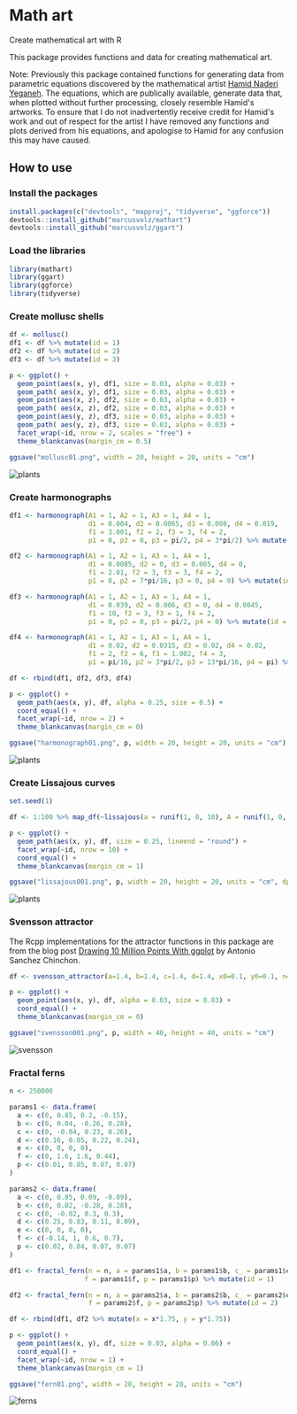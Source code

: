 # Math art

Create mathematical art with R

This package provides functions and data for creating mathematical art.

Note: Previously this package contained functions for generating data from parametric equations discovered by the mathematical artist [Hamid Naderi Yeganeh](https://mathematics.culturalspot.org/home). The equations, which are publically available, generate data that, when plotted without further processing, closely resemble Hamid's artworks. To ensure that I do not inadvertently receive credit for Hamid's work and out of respect for the artist I have removed any functions and plots derived from his equations, and apologise to Hamid for any confusion this may have caused.

## How to use

### Install the packages

```R
install.packages(c("devtools", "mapproj", "tidyverse", "ggforce"))
devtools::install_github("marcusvolz/mathart")
devtools::install_github("marcusvolz/ggart")
```

### Load the libraries

```R
library(mathart)
library(ggart)
library(ggforce)
library(tidyverse)
```

### Create mollusc shells

```R
df <- mollusc()
df1 <- df %>% mutate(id = 1)
df2 <- df %>% mutate(id = 2)
df3 <- df %>% mutate(id = 3)

p <- ggplot() +
  geom_point(aes(x, y), df1, size = 0.03, alpha = 0.03) +
  geom_path( aes(x, y), df1, size = 0.03, alpha = 0.03) +
  geom_point(aes(x, z), df2, size = 0.03, alpha = 0.03) +
  geom_path( aes(x, z), df2, size = 0.03, alpha = 0.03) +
  geom_point(aes(y, z), df3, size = 0.03, alpha = 0.03) +
  geom_path( aes(y, z), df3, size = 0.03, alpha = 0.03) +
  facet_wrap(~id, nrow = 2, scales = "free") +
  theme_blankcanvas(margin_cm = 0.5)

ggsave("mollusc01.png", width = 20, height = 20, units = "cm")
```

![plants](https://github.com/marcusvolz/mathart/blob/master/plots/mollusc01.png "Mollusc shells")

### Create harmonographs

```R
df1 <- harmonograph(A1 = 1, A2 = 1, A3 = 1, A4 = 1,
                    d1 = 0.004, d2 = 0.0065, d3 = 0.008, d4 = 0.019,
                    f1 = 3.001, f2 = 2, f3 = 3, f4 = 2,
                    p1 = 0, p2 = 0, p3 = pi/2, p4 = 3*pi/2) %>% mutate(id = 1)

df2 <- harmonograph(A1 = 1, A2 = 1, A3 = 1, A4 = 1,
                    d1 = 0.0085, d2 = 0, d3 = 0.065, d4 = 0,
                    f1 = 2.01, f2 = 3, f3 = 3, f4 = 2,
                    p1 = 0, p2 = 7*pi/16, p3 = 0, p4 = 0) %>% mutate(id = 2)

df3 <- harmonograph(A1 = 1, A2 = 1, A3 = 1, A4 = 1,
                    d1 = 0.039, d2 = 0.006, d3 = 0, d4 = 0.0045,
                    f1 = 10, f2 = 3, f3 = 1, f4 = 2,
                    p1 = 0, p2 = 0, p3 = pi/2, p4 = 0) %>% mutate(id = 3)

df4 <- harmonograph(A1 = 1, A2 = 1, A3 = 1, A4 = 1,
                    d1 = 0.02, d2 = 0.0315, d3 = 0.02, d4 = 0.02,
                    f1 = 2, f2 = 6, f3 = 1.002, f4 = 3,
                    p1 = pi/16, p2 = 3*pi/2, p3 = 13*pi/16, p4 = pi) %>% mutate(id = 4)

df <- rbind(df1, df2, df3, df4)

p <- ggplot() +
  geom_path(aes(x, y), df, alpha = 0.25, size = 0.5) +
  coord_equal() +
  facet_wrap(~id, nrow = 2) +
  theme_blankcanvas(margin_cm = 0)

ggsave("harmonograph01.png", p, width = 20, height = 20, units = "cm")
```

![plants](https://github.com/marcusvolz/mathart/blob/master/plots/harmonograph01.png "Harmonograph")
### Create Lissajous curves

```R
set.seed(1)

df <- 1:100 %>% map_df(~lissajous(a = runif(1, 0, 10), A = runif(1, 0, 1)), .id = "id")

p <- ggplot() +
  geom_path(aes(x, y), df, size = 0.25, lineend = "round") +
  facet_wrap(~id, nrow = 10) +
  coord_equal() +
  theme_blankcanvas(margin_cm = 1)

ggsave("lissajous001.png", p, width = 20, height = 20, units = "cm", dpi = 300)
```

![plants](https://github.com/marcusvolz/mathart/blob/master/plots/lissajous01.png "Lissajous")

### Svensson attractor

The Rcpp implementations for the attractor functions in this package are from the blog post [Drawing 10 Million Points With ggplot](https://fronkonstin.com/2017/11/07/drawing-10-million-points-with-ggplot-clifford-attractors/) by Antonio Sanchez Chinchon.

```R
df <- svensson_attractor(a=1.4, b=1.4, c=1.4, d=1.4, x0=0.1, y0=0.1, n=10000000)

p <- ggplot() +
  geom_point(aes(x, y), df, alpha = 0.03, size = 0.03) +
  coord_equal() +
  theme_blankcanvas(margin_cm = 0)

ggsave("svensson001.png", p, width = 40, height = 40, units = "cm")

```

![svensson](https://github.com/marcusvolz/mathart/blob/master/plots/svensson001.png "Svensson")

### Fractal ferns

```R
n <- 250000

params1 <- data.frame(
  a <- c(0, 0.85, 0.2, -0.15),
  b <- c(0, 0.04, -0.26, 0.28),
  c <- c(0, -0.04, 0.23, 0.26),
  d <- c(0.16, 0.85, 0.22, 0.24),
  e <- c(0, 0, 0, 0),
  f <- c(0, 1.6, 1.6, 0.44),
  p <- c(0.01, 0.85, 0.07, 0.07)
)

params2 <- data.frame(
  a <- c(0, 0.85, 0.09, -0.09),
  b <- c(0, 0.02, -0.28, 0.28),
  c <- c(0, -0.02, 0.3, 0.3),
  d <- c(0.25, 0.83, 0.11, 0.09),
  e <- c(0, 0, 0, 0),
  f <- c(-0.14, 1, 0.6, 0.7),
  p <- c(0.02, 0.84, 0.07, 0.07)
)

df1 <- fractal_fern(n = n, a = params1$a, b = params1$b, c_ = params1$c, d = params1$d, e = params1$e,
                   f = params1$f, p = params1$p) %>% mutate(id = 1)

df2 <- fractal_fern(n = n, a = params2$a, b = params2$b, c_ = params2$c, d = params2$d, e = params2$e,
                    f = params2$f, p = params2$p) %>% mutate(id = 2)

df <- rbind(df1, df2 %>% mutate(x = x*1.75, y = y*1.75))

p <- ggplot() +
  geom_point(aes(x, y), df, size = 0.03, alpha = 0.06) +
  coord_equal() +
  facet_wrap(~id, nrow = 1) +
  theme_blankcanvas(margin_cm = 1)

ggsave("fern01.png", width = 20, height = 20, units = "cm")
```

![ferns](https://github.com/marcusvolz/mathart/blob/master/plots/fern01.png "Ferns")
